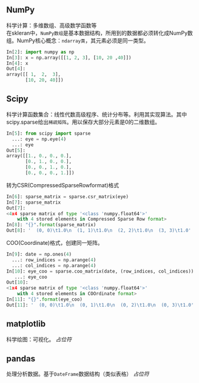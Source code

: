 ## NumPy
科学计算：多维数组、高级数学函数等  
在skleran中，`NumPy数组`是基本数据结构，所用到的数据都必须转化成NumPy数组。NumPy核心概念：`ndarray类`，其元素必须是同一类型。  
```python
In[2]: import numpy as np
In[3]: x = np.array([[1, 2, 3], [10, 20 ,40]])
In[4]: x
Out[4]: 
array([[ 1,  2,  3],
       [10, 20, 40]])
```
## Scipy
科学计算函数集合：线性代数高级程序、统计分布等。利用其实现算法。其中scipy.sparse给出`稀疏矩阵`。用以保存大部分元素是0的二维数组。  
```python
In[5]: from scipy import sparse
  ...: eye = np.eye(4)
  ...: eye
Out[5]: 
array([[1., 0., 0., 0.],
       [0., 1., 0., 0.],
       [0., 0., 1., 0.],
       [0., 0., 0., 1.]])
```
转为CSR(CompressedSparseRowformat)格式
```python
In[6]: sparse_matrix = sparse.csr_matrix(eye)
In[7]: sparse_matrix
Out[7]: 
<4x4 sparse matrix of type '<class 'numpy.float64'>'
	with 4 stored elements in Compressed Sparse Row format>
In[8]: "{}".format(sparse_matrix)
Out[8]: '  (0, 0)\t1.0\n  (1, 1)\t1.0\n  (2, 2)\t1.0\n  (3, 3)\t1.0'
```
COO(Coordinate)格式，创建同一矩阵。 
```python
In[9]: date = np.ones(4)
  ...: row_indices = np.arange(4)
  ...: col_indices = np.arange(4)
In[10]: eye_coo = sparse.coo_matrix(date, (row_indices, col_indices))
   ...: eye_coo
Out[10]: 
<1x4 sparse matrix of type '<class 'numpy.float64'>'
	with 4 stored elements in COOrdinate format>
In[11]: "{}".format(eye_coo)
Out[11]: '  (0, 0)\t1.0\n  (0, 1)\t1.0\n  (0, 2)\t1.0\n  (0, 3)\t1.0'
```
## matplotlib
科学绘图：可视化。
_占位符_
## pandas
处理分析数据。基于`DateFrame`数据结构（类似表格）
_占位符_
